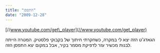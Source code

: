 ```yaml
---
title: "התפסן"
date: "2009-12-28"
---
```


[//www.youtube.com/get\_player](//www.youtube.com/get_player)

  

הגאדג'ט הזה יצא לי במקרה, כשחקרתי חיתוך של בקבוקי פלסטיק. המטרה הייתה לבנות מכשיר עזר לדפיקת מסמר בקיר, אבל במקום יצא התפסן הזה.
